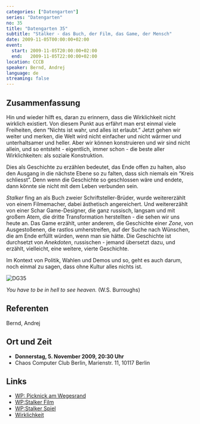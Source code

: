 ```yaml
---
categories: ["Datengarten"]
series: "Datengarten"
no: 35
title: "Datengarten 35"
subtitle: "Stalker - das Buch, der Film, das Game, der Mensch"
date: 2009-11-05T00:00:00+02:00
event:
  start: 2009-11-05T20:00:00+02:00
  end:   2009-11-05T22:00:00+02:00
location: CCCB
speaker: Bernd, Andrej
language: de
streaming: false
---
```


Zusammenfassung
---------------

Hin und wieder hilft es, daran zu erinnern, dass die Wirklichkeit nicht
wirklich existiert. Von diesem Punkt aus erfährt man erst einmal viele
Freiheiten, denn “Nichts ist wahr, und alles ist erlaubt.” Jetzt gehen
wir weiter und merken, die Welt wird nicht einfacher und nicht wärmer
und unterhaltsamer und heller. Aber wir können konstruieren und wir sind
nicht allein, und so entsteht - eigentlich, immer schon - die beste
aller Wirklichkeiten: als soziale Konstruktion.

Dies als Geschichte zu erzählen bedeutet, das Ende offen zu halten, also
den Ausgang in die nächste Ebene so zu falten, dass sich niemals ein
“Kreis schliesst”. Denn wenn die Geschichte so geschlossen wäre und
endete, dann könnte sie nicht mit dem Leben verbunden sein.

*Stalker* fing an als Buch zweier Schriftsteller-Brüder, wurde
weitererzählt von einem Filmemacher, dabei ästhetisch angereichert. Und
weitererzählt von einer Schar Game-Designer, die ganz russisch, langsam
und mit großem Atem, die dritte Transformation herstellten - die sehen
wir uns heute an. Das Game erzählt, unter anderem, die Geschichte einer
*Zone*, von Ausgestoßenen, die rastlos umherstreifen, auf der Suche nach
Wünschen, die am Ende erfüllt würden, wenn man sie hätte. Die Geschichte
ist durchsetzt von *Anekdoten*, russischen - jemand übersetzt dazu, und
erzählt, vielleicht, eine weitere, vierte Geschichte.

Im Kontext von Politik, Wahlen und Demos und so, geht es auch darum,
noch einmal zu sagen, dass ohne Kultur alles nichts ist.

![DG35](/img/dg35.jpg)

*You have to be in hell to see heaven.* (W.S. Burroughs)

Referenten
----------

Bernd, Andrej

Ort und Zeit
------------

-   **Donnerstag, 5. November 2009, 20:30 Uhr**
-   Chaos Computer Club Berlin, Marienstr. 11, 10117 Berlin

Links
-----

-   [WP: Picknick am Wegesrand](https://de.wikipedia.org/wiki/Picknick_am_Wegesrand_%28Roman%29)
-   [WP:Stalker Film](https://de.wikipedia.org/wiki/Stalker_%28Film%29)
-   [WP:Stalker Spiel](https://de.wikipedia.org/wiki/Stalker:_Shadow_of_Chernobyl)
-   [Wirklichkeit](https://de.wikipedia.org/wiki/Wirklichkeit)


